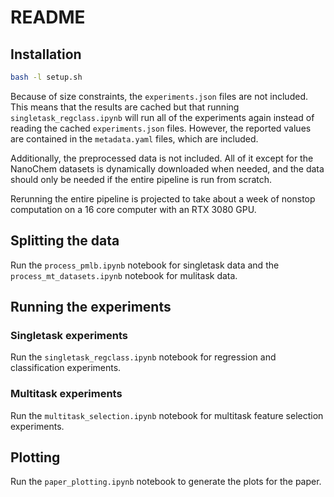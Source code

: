 # README

## Installation

```bash
bash -l setup.sh
```

Because of size constraints, the `experiments.json` files are not included. This means that the results are cached but that running `singletask_regclass.ipynb` will run all of the experiments again instead of reading the cached `experiments.json` files. However, the reported values are contained in the `metadata.yaml` files, which are included.

Additionally, the preprocessed data is not included. All of it except for the NanoChem datasets is dynamically downloaded when needed, and the data should only be needed if the entire pipeline is run from scratch.

Rerunning the entire pipeline is projected to take about a week of nonstop computation on a 16 core computer with an RTX 3080 GPU.

## Splitting the data

Run the `process_pmlb.ipynb` notebook for singletask data and the `process_mt_datasets.ipynb` notebook for mulitask data.

## Running the experiments

### Singletask experiments

Run the `singletask_regclass.ipynb` notebook for regression and classification experiments.

### Multitask experiments

Run the `multitask_selection.ipynb` notebook for multitask feature selection experiments.

## Plotting

Run the `paper_plotting.ipynb` notebook to generate the plots for the paper.
